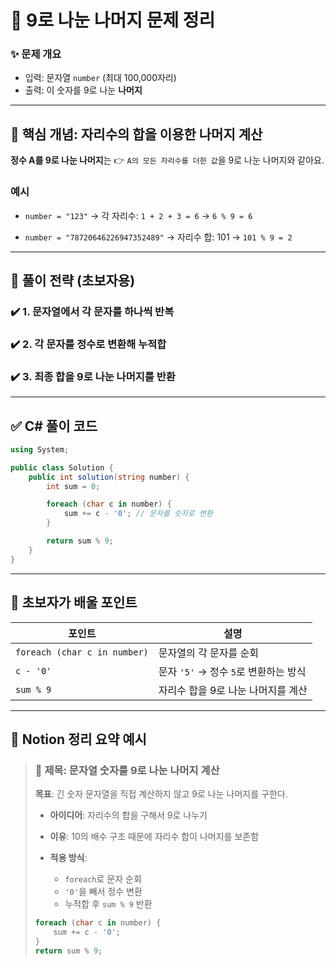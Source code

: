 
# 🔢 9로 나눈 나머지 문제 정리

### ✨ 문제 개요

* 입력: 문자열 `number` (최대 100,000자리)
* 출력: 이 숫자를 9로 나눈 **나머지**

---

## 🧠 핵심 개념: 자리수의 합을 이용한 나머지 계산

**정수 A를 9로 나눈 나머지**는
👉 `A의 모든 자리수를 더한 값`을 9로 나눈 나머지와 같아요.

### 예시

* `number = "123"`
  → 각 자리수: `1 + 2 + 3 = 6`
  → `6 % 9 = 6`

* `number = "78720646226947352489"`
  → 자리수 합: 101
  → `101 % 9 = 2`

---

## 🧩 풀이 전략 (초보자용)

### ✔️ 1. 문자열에서 각 문자를 하나씩 반복

### ✔️ 2. 각 문자를 정수로 변환해 누적합

### ✔️ 3. 최종 합을 9로 나눈 나머지를 반환

---

## ✅ C# 풀이 코드

```csharp
using System;

public class Solution {
    public int solution(string number) {
        int sum = 0;

        foreach (char c in number) {
            sum += c - '0'; // 문자를 숫자로 변환
        }

        return sum % 9;
    }
}
```

---

## 🧠 초보자가 배울 포인트

| 포인트                          | 설명                         |
| ---------------------------- | -------------------------- |
| `foreach (char c in number)` | 문자열의 각 문자를 순회              |
| `c - '0'`                    | 문자 `'5'` → 정수 `5`로 변환하는 방식 |
| `sum % 9`                    | 자리수 합을 9로 나눈 나머지를 계산       |

---

## 📝 Notion 정리 요약 예시

> ### 🔹 제목: 문자열 숫자를 9로 나눈 나머지 계산
>
> **목표**: 긴 숫자 문자열을 직접 계산하지 않고 9로 나눈 나머지를 구한다.
>
> * **아이디어**: 자리수의 합을 구해서 9로 나누기
> * **이유**: 10의 배수 구조 때문에 자리수 합이 나머지를 보존함
> * **적용 방식**:
>
>   * `foreach`로 문자 순회
>   * `'0'`을 빼서 정수 변환
>   * 누적합 후 `sum % 9` 반환
>
> ```csharp
> foreach (char c in number) {
>     sum += c - '0';
> }
> return sum % 9;
> ```
